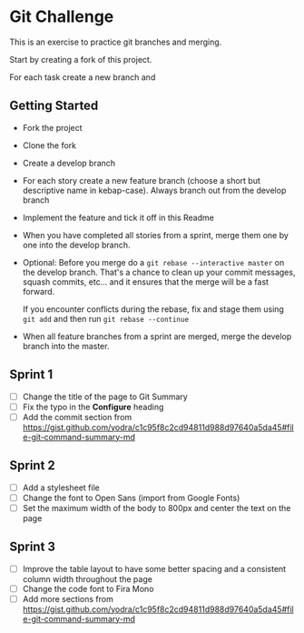 # Git Challenge

This is an exercise to practice git branches and merging.

Start by creating a fork of this project.

For each task create a new branch and

## Getting Started

- Fork the project
- Clone the fork
- Create a develop branch
- For each story create a new feature branch (choose a short but descriptive name in kebap-case). Always branch out from the develop branch
- Implement the feature and tick it off in this Readme
- When you have completed all stories from a sprint, merge them one by one into the develop branch.
- Optional: Before you merge do a `git rebase --interactive master` on the develop branch.
  That's a chance to clean up your commit messages, squash commits, etc... and
  it ensures that the merge will be a fast forward.

  If you encounter conflicts during the rebase, fix and stage them using `git add` and then run `git rebase --continue`

- When all feature branches from a sprint are merged, merge the develop branch into the master.

## Sprint 1

- [ ] Change the title of the page to Git Summary
- [ ] Fix the typo in the **Configure** heading
- [ ] Add the commit section from <https://gist.github.com/yodra/c1c95f8c2cd94811d988d97640a5da45#file-git-command-summary-md>

## Sprint 2

- [ ] Add a stylesheet file
- [ ] Change the font to Open Sans (import from Google Fonts)
- [ ] Set the maximum width of the body to 800px and center the text on the page

## Sprint 3

- [ ] Improve the table layout to have some better spacing and a consistent column width throughout the page
- [ ] Change the code font to Fira Mono
- [ ] Add more sections from <https://gist.github.com/yodra/c1c95f8c2cd94811d988d97640a5da45#file-git-command-summary-md>
